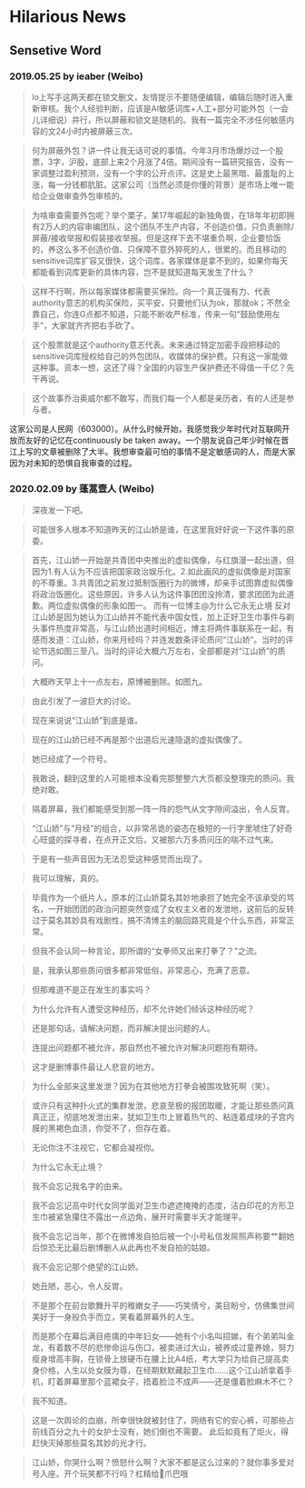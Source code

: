 # Hilarious News

## Sensetive Word

### 2019.05.25 by ieaber (Weibo)

> lo上写手这两天都在锁文删文，友情提示不要随便编辑，编辑后随时进入重新审核。我个人经验判断，应该是AI敏感词库+人工+部分可能外包（一会儿详细说）并行，所以屏蔽和锁文是随机的。我有一篇完全不涉任何敏感内容的文24小时内被屏蔽三次。

> 何为屏蔽外包？讲一件让我无话可说的事情。今年3月市场爆炒过一个股票，3字，沪股，底部上来2个月涨了4倍。期间没有一篇研究报告，没有一家调整过盈利预测，没有一个字的公开点评。这是史上最黑暗、最羞耻的上涨，每一分钱都肮脏。这家公司（当然必须是你懂的背景）是市场上唯一能给企业做审查外包审核的。

> 为啥审查需要外包呢？举个栗子，某17年崛起的新独角兽，在18年年初即拥有2万人的内容审编团队，这个团队不生产内容，不创造价值，只负责删除/屏蔽/接收举报和假装接收举报。但是这样下去不堪重负啊，企业要恰饭的，养这么多不创造价值、只保障不意外猝死的人，很累的。而且移动的sensitive词库扩容又很快，这个词库，各家媒体是拿不到的，如果你每天都能看到词库更新的具体内容，岂不是就知道每天发生了什么？

> 这样不行啊，所以每家媒体都需要买保险。向一个真正强有力、代表authority意志的机构买保险，买平安，只要他们认为ok，那就ok；不然全靠自己，你连G点都不知道，只能不断收严标准，传来一句“鼓励使用左手”，大家就齐齐把右手砍了。

> 这个股票就是这个authority意志代表。未来通过特定加密手段把移动的sensitive词库授权给自己的外包团队，收媒体的保护费。只有这一家能做这种事。资本一想，这还了得？全国的内容生产保护费还不得值一千亿？先干再说。

> 这个故事乔治奥威尔都不敢写，而我们每一个人都是亲历者，有的人还是参与者。

这家公司是人民网（603000）。从什么时候开始，我感觉我少年时代对互联网开放而友好的记忆在continuously be taken away。一个朋友说自己年少时候在晋江上写的文章被删除了大半。我想审查最可怕的事情不是定敏感词的人，而是大家因为对未知的恐惧自我审查的过程。

### 2020.02.09 by 蓬蒿壹人 (Weibo)

> 深夜发一下吧。

> 可能很多人根本不知道昨天的江山娇是谁，在这里我好好说一下这件事的原委。

> 首先，江山娇一开始是共青团中央推出的虚拟偶像，与红旗漫一起出道，但因为1.有人认为不应该把国家政治娱乐化。2.如此画风的虚拟偶像是对国家的不尊重。3.共青团之前发过抵制饭圈行为的微博，却亲手试图靠虚拟偶像将政治饭圈化。这些原因，许多人认为这件事团团没拎清，要求团团为此道歉。两位虚拟偶像的形象如图一。
而有一位博主@为什么它永无止境  反对江山娇是因为她认为江山娇并不能代表中国女性，加上正好卫生巾事件与剃头事件热度非常高，与江山娇出道时间相近，博主将两件事联系在一起，有感而发道：江山娇，你来月经吗？并连发数条评论质问“江山娇”。当时的评论节选如图三至八。当时的评论大概六万左右，全部都是对“江山娇”的质问。

> 大概昨天早上十一点左右，原博被删除。如图九。

> 由此引发了一波巨大的讨论。

> 现在来说说“江山娇”到底是谁。

> 现在的江山娇已经不再是那个出道后光速隐退的虚拟偶像了。

> 她已经成了一个符号。

> 我敢说，翻到这里的人可能根本没看完那整整六大页都没整理完的质问。我绝对敢。

> 隔着屏幕，我们都能感受到那一阵一阵的怨气从文字隙间溢出，令人反胃。

> “江山娇”与“月经”的组合，以非常吊诡的姿态在极短的一行字里唬住了好奇心旺盛的探寻者，在点开正文后，又被那六万多质问压的喘不过气来。

> 于是有一些声音因为无法忍受这种感觉而出现了。

> 我可以理解，真的。

> 毕竟作为一个纸片人，原本的江山娇莫名其妙地承担了她完全不该承受的骂名，一开始团团的政治问题突然变成了女权主义者的发泄地，这前后的反转过于莫名其妙具有戏剧性，搞不清博主的脑回路究竟是个什么东西，非常正常。

> 但我不会认同一种言论，即所谓的“女拳师又出来打拳了？”之流。

> 是，我承认那些质问很多都非常低俗，非常恶心，充满了恶意。

> 但那难道不是正在发生的事实吗？

> 为什么允许有人遭受这种经历，却不允许她们倾诉这种经历呢？

> 还是那句话，请解决问题，而非解决提出问题的人。

> 连提出问题都不被允许，那自然也不被允许对解决问题抱有期待。

> 这才是删博事件最让人悲哀的地方。

> 为什么全部来这里发泄？因为在其他地方打拳会被围攻致死啊（笑）。

> 或许只有这种扑火式的集群发泄，悲哀至极的报团取暖，才能让那些质问真真正正，彻底地发泄出来，犹如卫生巾上冒着热气的、粘连着成块的子宫内膜的黑褐色血渍，你受不了，但存在着。

> 无论你注不注视它，它都会凝视你。

> 为什么它永无止境？

> 我不会忘记我名字的由来。

> 我不会忘记高中时代女同学面对卫生巾遮遮掩掩的态度，洁白印花的方形卫生巾被紧急攥住不露出一点边角，展开时需要半天才能理平。

> 我不会忘记当年，那个在微博发自拍后被一个小号私信发屌照声称要艹翻她后惊恐无比最后删博删人从此再也不发自拍的姑娘。

> 我不会忘记那个绝望的江山娇。

> 她丑陋，恶心，令人反胃。

> 不是那个在前台歌舞升平的稚嫩女子——巧笑倩兮，美目盼兮，仿佛集世间美好于一身般负手而立，笑看着屏幕外的人生。

> 而是那个在幕后满目疮痍的中年妇女——她有个小名叫招娣，有个弟弟叫金龙，有着数不尽的悲惨命运与伤口，被卖进过大山，被养成过童养媳，努力瘦身增高丰胸，在锁骨上放硬币在腰上比A4纸，考大学只为给自己提高卖身价格，人生以处女膜为尊，在经期默默藏起卫生巾……这个江山娇拿着手机，盯着屏幕里那个蓝裙女子，捂着脸泣不成声——还是僵着脸麻木不仁？

> 我不知道。

> 这是一次舆论的血崩，所幸很快就被封住了，网络有它的安心裤，可那些占前线百分之九十的女护士没有，她们倒也不需要。
此后如竟有了炬火，得赶快灭掉那些莫名其妙的光才行。

> 江山娇，你哭什么啊？愤怒什么啊？大家不都是这么过来的？就你事多爱对号入座。开个玩笑都不行吗？杠精给👨爪巴哦

